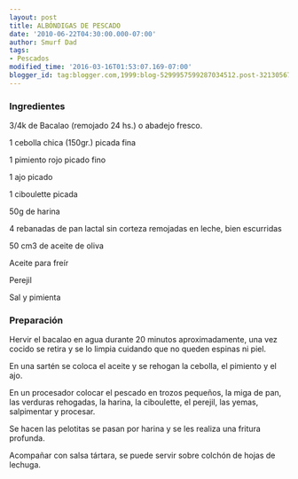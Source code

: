 ```yaml
---
layout: post
title: ALBÓNDIGAS DE PESCADO
date: '2010-06-22T04:30:00.000-07:00'
author: Smurf Dad
tags:
- Pescados
modified_time: '2016-03-16T01:53:07.169-07:00'
blogger_id: tag:blogger.com,1999:blog-5299957599287034512.post-3213056712635381480
---
```


<h3>Ingredientes</h3>

3/4k de Bacalao (remojado 24 hs.) o abadejo fresco.

1 cebolla chica (150gr.) picada fina

1 pimiento rojo picado fino

1 ajo picado

1 ciboulette picada

50g de harina

4 rebanadas de pan lactal sin corteza remojadas en leche, bien escurridas

50 cm3 de aceite de oliva

Aceite para freír

Perejil

Sal y pimienta

<h3>Preparación</h3>

Hervir el bacalao en agua durante 20 minutos aproximadamente, una vez cocido se retira y se lo limpia cuidando que no queden espinas ni piel.

En una sartén se coloca el aceite y se rehogan la cebolla, el pimiento y el ajo.

En un procesador colocar el pescado en trozos pequeños, la miga de pan, las verduras rehogadas, la harina, la ciboulette, el perejil, las yemas, salpimentar y procesar.

Se hacen las pelotitas se pasan por harina y se les realiza una fritura profunda.

Acompañar con salsa tártara, se puede servir sobre colchón de hojas de lechuga.

